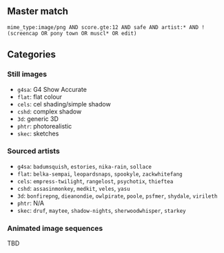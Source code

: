 ## Master match
`mime_type:image/png AND score.gte:12 AND safe AND artist:* AND !(screencap OR pony town OR muscl* OR edit)`

## Categories
### Still images
* `g4sa`: G4 Show Accurate
* `flat`: flat colour
* `cels`: cel shading/simple shadow
* `cshd`: complex shadow
* `3d`: generic 3D
* `phtr`: photorealistic
* `skec`: sketches

### Sourced artists
* `g4sa`: `badumsquish`, `estories`, `nika-rain`, `sollace`
* `flat`: `belka-sempai`, `leopardsnaps`, `spookyle`, `zackwhitefang`
* `cels`: `empress-twilight`, `rangelost`, `psychotix`, `thieftea`
* `cshd`: `assasinmonkey`, `medkit`, `veles`, `yasu`
* `3d`: `bonfirepng`, `dieanondie`, `owlpirate`, `poole`, `psfmer`, `shydale`, `virileth`
* `phtr`: N/A
* `skec`: `druf`, `maytee`, `shadow-nights`, `sherwoodwhisper`, `starkey`

### Animated image sequences
TBD
